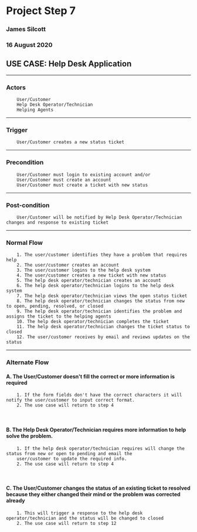 # Project Step 7
### James Silcott
### 16 August 2020

## USE CASE: Help Desk Application
---
### Actors
		User/Customer
		Help Desk Operator/Technician
		Helping Agents
---
### Trigger
		User/Customer creates a new status ticket
---
### Precondition
		User/Customer must login to existing account and/or
		User/Customer must create an account 
		User/Customer must create a ticket with new status
---
### Post-condition
		User/Customer will be notified by Help Desk Operator/Technician changes and response to existing ticket
---
### Normal Flow
		1. The user/customer identifies they have a problem that requires help
		2. The user/customer creates an account 
		3. The user/customer logins to the help desk system
		4. The user/customer creates a new ticket with new status
		5. The help desk operator/technician creates an account
		6. The help desk operator/technician logins to the help desk system
		7. The help desk operator/technician views the open status ticket
		8. The help desk operator/technician changes the status from new to open, pending, resolved, or closed 
		9. The help desk operator/technician identifies the problem and assigns the ticket to the helping agents
		10. The help desk operator/technician completes the ticket
		11. The help desk operator/technician changes the ticket status to closed
		12. The user/customer receives by email and reviews updates on the status
---
### Alternate Flow
#### A. The User/Customer doesn't fill the correct or more information is required 
		1. If the form fields don't have the correct characters it will notify the user/customer to input correct format.
		2. The use case will return to step 4
 
#### B. The Help Desk Operator/Technician requires more information to help solve the problem. 
		1. If the help desk operator/technician requires will change the status from new or open to pending and email the 
		user/customer to update the required info.
		2. The use case will return to step 4
 
#### C. The User/Customer changes the status of an existing ticket to resolved because they either changed their mind or the problem was corrected already
		1. This will trigger a response to the help desk operator/technician and the status will be changed to closed
		2. The use case will return to step 12